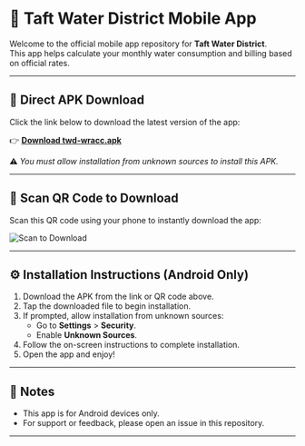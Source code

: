 # 📱 Taft Water District Mobile App

Welcome to the official mobile app repository for **Taft Water District**.  
This app helps calculate your monthly water consumption and billing based on official rates.

---

## 🔽 Direct APK Download

Click the link below to download the latest version of the app:

👉 [**Download twd-wracc.apk**](https://github.com/djbruce/twd-wracc/releases/download/v1.0.0/twd-wracc.apk)

⚠️ *You must allow installation from unknown sources to install this APK.*

---

## 📲 Scan QR Code to Download

Scan this QR code using your phone to instantly download the app:

![Scan to Download](https://api.qrserver.com/v1/create-qr-code/?size=250x250&data=https://github.com/djbruce/twd-wracc/releases/download/v1.0.0/twd-wracc.apk)

---

## ⚙️ Installation Instructions (Android Only)

1. Download the APK from the link or QR code above.
2. Tap the downloaded file to begin installation.
3. If prompted, allow installation from unknown sources:
   - Go to **Settings** > **Security**.
   - Enable **Unknown Sources**.
4. Follow the on-screen instructions to complete installation.
5. Open the app and enjoy!

---

## 📝 Notes

- This app is for Android devices only.
- For support or feedback, please open an issue in this repository.

--- 
